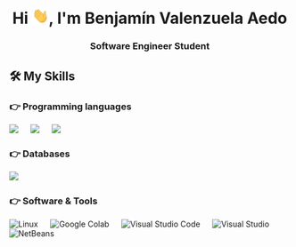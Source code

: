 <!-- <p align="center">
  <img src="https://github.com/thompsonemerson/thompsonemerson/raw/master/cover-thompson.png" height="200"/> 
</p> -->
<h1 align="center">Hi <img src="https://raw.githubusercontent.com/ABSphreak/ABSphreak/master/gifs/Hi.gif" width="30px">, I'm Benjamín Valenzuela Aedo</h1>
<h3 align="center">Software Engineer Student</h3>

## 🛠️ My Skills

### 👉 Programming languages

<p align="left"> 
  
<a>
    <img src="https://img.shields.io/badge/C%23-572364?style=for-the-badge&logo=4A154B&logoColor=white"/>
  </a>
&emsp;
<a>
    <img src="https://img.shields.io/badge/Java-ED8B00?style=for-the-badge&logo=openjdk&logoColor=white"/>
  </a>
&emsp;
<a>
    <img src="https://img.shields.io/badge/Python-008000?style=for-the-badge&logo=python&logoColor=white"/>
  </a>
</p>

### 👉 Databases
<p align="left">
    <a>
      <img src="https://img.shields.io/badge/MICROSOFT SQL SERVER-00569D?style=for-the-badge&logo=sql&logoColor=white">
    </a>
 </p>

 ### 👉 Software & Tools
 
<p>
    <a>
      <img alt="Linux" src="https://img.shields.io/badge/Linux-FCC624?style=for-the-badge&logo=linux&logoColor=black">
    </a>
  &emsp;
    <a>
      <img alt="Google Colab" src="https://img.shields.io/badge/Colab-F9AB00?style=for-the-badge&logo=googlecolab&color=525252">
    </a>
  &emsp;
    <a>
      <img alt="Visual Studio Code" src="https://img.shields.io/badge/Visual_Studio_Code-0078D4?style=for-the-badge&logo=visual%20studio%20code&logoColor=white">
    </a>
  &emsp;
  <a>
    <img alt="Visual Studio" src="https://img.shields.io/badge/Visual%20Studio-5C2D91.svg?style=for-the-badge&logo=visual-studio&logoColor=white">
  </a>
  &emsp;
  <a>
    <img alt="NetBeans" src="https://img.shields.io/badge/NetBeans-a1c535.svg?style=for-the-badge&logo=apache-netbeans-ide&logoColor=white">
  </a>
</p>
